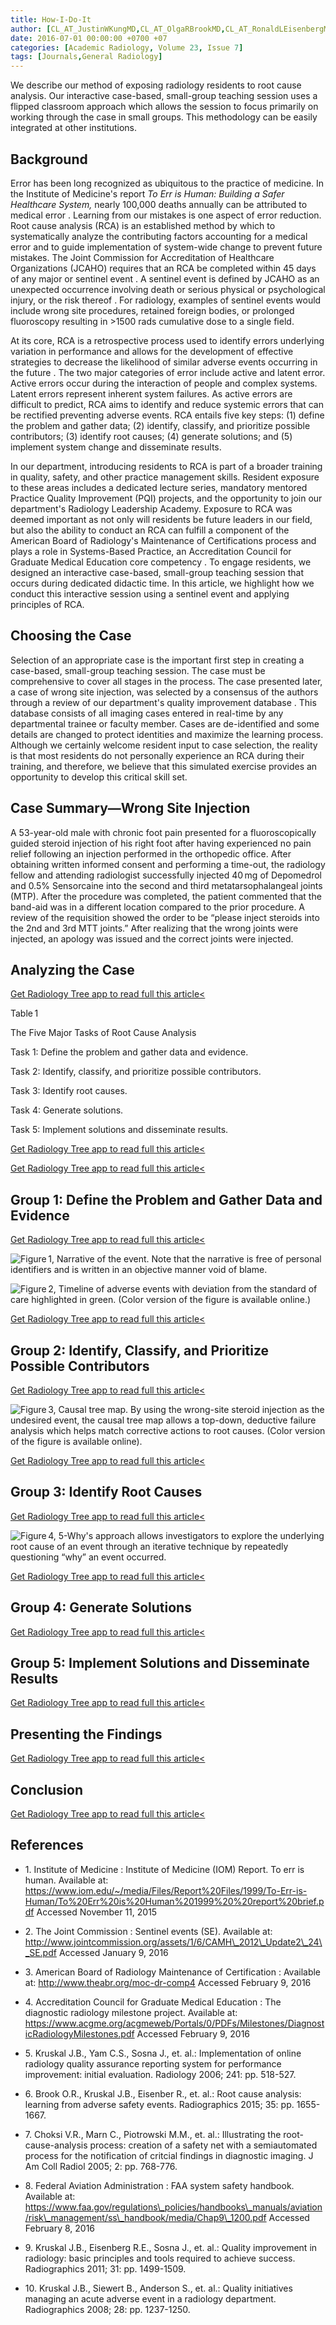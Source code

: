 ```yaml
---
title: How-I-Do-It
author: [CL_AT_JustinWKungMD,CL_AT_OlgaRBrookMD,CL_AT_RonaldLEisenbergMDJD,CL_AT_PriscillaJSlanetzMDMPH]
date: 2016-07-01 00:00:00 +0700 +07
categories: [Academic Radiology, Volume 23, Issue 7]
tags: [Journals,General Radiology]
---
```

We describe our method of exposing radiology residents to root cause analysis. Our interactive case-based, small-group teaching session uses a flipped classroom approach which allows the session to focus primarily on working through the case in small groups. This methodology can be easily integrated at other institutions.

## Background

Error has been long recognized as ubiquitous to the practice of medicine. In the Institute of Medicine's report _To Err is Human: Building a Safer Healthcare System,_ nearly 100,000 deaths annually can be attributed to medical error . Learning from our mistakes is one aspect of error reduction. Root cause analysis (RCA) is an established method by which to systematically analyze the contributing factors accounting for a medical error and to guide implementation of system-wide change to prevent future mistakes. The Joint Commission for Accreditation of Healthcare Organizations (JCAHO) requires that an RCA be completed within 45 days of any major or sentinel event . A sentinel event is defined by JCAHO as an unexpected occurrence involving death or serious physical or psychological injury, or the risk thereof . For radiology, examples of sentinel events would include wrong site procedures, retained foreign bodies, or prolonged fluoroscopy resulting in >1500 rads cumulative dose to a single field.

At its core, RCA is a retrospective process used to identify errors underlying variation in performance and allows for the development of effective strategies to decrease the likelihood of similar adverse events occurring in the future . The two major categories of error include active and latent error. Active errors occur during the interaction of people and complex systems. Latent errors represent inherent system failures. As active errors are difficult to predict, RCA aims to identify and reduce systemic errors that can be rectified preventing adverse events. RCA entails five key steps: (1) define the problem and gather data; (2) identify, classify, and prioritize possible contributors; (3) identify root causes; (4) generate solutions; and (5) implement system change and disseminate results.

In our department, introducing residents to RCA is part of a broader training in quality, safety, and other practice management skills. Resident exposure to these areas includes a dedicated lecture series, mandatory mentored Practice Quality Improvement (PQI) projects, and the opportunity to join our department's Radiology Leadership Academy. Exposure to RCA was deemed important as not only will residents be future leaders in our field, but also the ability to conduct an RCA can fulfill a component of the American Board of Radiology's Maintenance of Certifications process and plays a role in Systems-Based Practice, an Accreditation Council for Graduate Medical Education core competency . To engage residents, we designed an interactive case-based, small-group teaching session that occurs during dedicated didactic time. In this article, we highlight how we conduct this interactive session using a sentinel event and applying principles of RCA.

## Choosing the Case

Selection of an appropriate case is the important first step in creating a case-based, small-group teaching session. The case must be comprehensive to cover all stages in the process. The case presented later, a case of wrong site injection, was selected by a consensus of the authors through a review of our department's quality improvement database . This database consists of all imaging cases entered in real-time by any departmental trainee or faculty member. Cases are de-identified and some details are changed to protect identities and maximize the learning process. Although we certainly welcome resident input to case selection, the reality is that most residents do not personally experience an RCA during their training, and therefore, we believe that this simulated exercise provides an opportunity to develop this critical skill set.

## Case Summary—Wrong Site Injection

A 53-year-old male with chronic foot pain presented for a fluoroscopically guided steroid injection of his right foot after having experienced no pain relief following an injection performed in the orthopedic office. After obtaining written informed consent and performing a time-out, the radiology fellow and attending radiologist successfully injected 40 mg of Depomedrol and 0.5% Sensorcaine into the second and third metatarsophalangeal joints (MTP). After the procedure was completed, the patient commented that the band-aid was in a different location compared to the prior procedure. A review of the requisition showed the order to be “please inject steroids into the 2nd and 3rd MTT joints.” After realizing that the wrong joints were injected, an apology was issued and the correct joints were injected.

## Analyzing the Case

[Get Radiology Tree app to read full this article<](https://clinicalpub.com/app)

Table 1


The Five Major Tasks of Root Cause Analysis


Task 1: Define the problem and gather data and evidence.

Task 2: Identify, classify, and prioritize possible contributors.

Task 3: Identify root causes.

Task 4: Generate solutions.

Task 5: Implement solutions and disseminate results.

[Get Radiology Tree app to read full this article<](https://clinicalpub.com/app)

[Get Radiology Tree app to read full this article<](https://clinicalpub.com/app)

## Group 1: Define the Problem and Gather Data and Evidence

[Get Radiology Tree app to read full this article<](https://clinicalpub.com/app)

![Figure 1, Narrative of the event. Note that the narrative is free of personal identifiers and is written in an objective manner void of blame.](https://storage.googleapis.com/dl.dentistrykey.com/clinical/HowIDoIt/0_1s20S1076633216001306.jpg)

![Figure 2, Timeline of adverse events with deviation from the standard of care highlighted in green. (Color version of the figure is available online.)](https://storage.googleapis.com/dl.dentistrykey.com/clinical/HowIDoIt/1_1s20S1076633216001306.jpg)

[Get Radiology Tree app to read full this article<](https://clinicalpub.com/app)

## Group 2: Identify, Classify, and Prioritize Possible Contributors

[Get Radiology Tree app to read full this article<](https://clinicalpub.com/app)

![Figure 3, Causal tree map. By using the wrong-site steroid injection as the undesired event, the causal tree map allows a top-down, deductive failure analysis which helps match corrective actions to root causes. (Color version of the figure is available online).](https://storage.googleapis.com/dl.dentistrykey.com/clinical/HowIDoIt/2_1s20S1076633216001306.jpg)

[Get Radiology Tree app to read full this article<](https://clinicalpub.com/app)

## Group 3: Identify Root Causes

[Get Radiology Tree app to read full this article<](https://clinicalpub.com/app)

![Figure 4, 5-Why's approach allows investigators to explore the underlying root cause of an event through an iterative technique by repeatedly questioning “why” an event occurred.](https://storage.googleapis.com/dl.dentistrykey.com/clinical/HowIDoIt/3_1s20S1076633216001306.jpg)

[Get Radiology Tree app to read full this article<](https://clinicalpub.com/app)

## Group 4: Generate Solutions

[Get Radiology Tree app to read full this article<](https://clinicalpub.com/app)

## Group 5: Implement Solutions and Disseminate Results

[Get Radiology Tree app to read full this article<](https://clinicalpub.com/app)

## Presenting the Findings

[Get Radiology Tree app to read full this article<](https://clinicalpub.com/app)

## Conclusion

[Get Radiology Tree app to read full this article<](https://clinicalpub.com/app)

## References

- 1\. Institute of Medicine : Institute of Medicine (IOM) Report. To err is human. Available at: https://www.iom.edu/~/media/Files/Report%20Files/1999/To-Err-is-Human/To%20Err%20is%20Human%201999%20%20report%20brief.pdf Accessed November 11, 2015


- 2\. The Joint Commission : Sentinel events (SE). Available at: http://www.jointcommission.org/assets/1/6/CAMH\_2012\_Update2\_24\_SE.pdf Accessed January 9, 2016


- 3\. American Board of Radiology Maintenance of Certification : Available at: http://www.theabr.org/moc-dr-comp4 Accessed February 9, 2016


- 4\. Accreditation Council for Graduate Medical Education : The diagnostic radiology milestone project. Available at: https://www.acgme.org/acgmeweb/Portals/0/PDFs/Milestones/DiagnosticRadiologyMilestones.pdf Accessed February 9, 2016


- 5\. Kruskal J.B., Yam C.S., Sosna J., et. al.: Implementation of online radiology quality assurance reporting system for performance improvement: initial evaluation. Radiology 2006; 241: pp. 518-527.


- 6\. Brook O.R., Kruskal J.B., Eisenber R., et. al.: Root cause analysis: learning from adverse safety events. Radiographics 2015; 35: pp. 1655-1667.


- 7\. Choksi V.R., Marn C., Piotrowski M.M., et. al.: Illustrating the root-cause-analysis process: creation of a safety net with a semiautomated process for the notification of critcial findings in diagnostic imaging. J Am Coll Radiol 2005; 2: pp. 768-776.


- 8\. Federal Aviation Administration : FAA system safety handbook. Available at: https://www.faa.gov/regulations\_policies/handbooks\_manuals/aviation/risk\_management/ss\_handbook/media/Chap9\_1200.pdf Accessed February 8, 2016


- 9\. Kruskal J.B., Eisenberg R.E., Sosna J., et. al.: Quality improvement in radiology: basic principles and tools required to achieve success. Radiographics 2011; 31: pp. 1499-1509.


- 10\. Kruskal J.B., Siewert B., Anderson S., et. al.: Quality initiatives managing an acute adverse event in a radiology department. Radiographics 2008; 28: pp. 1237-1250.